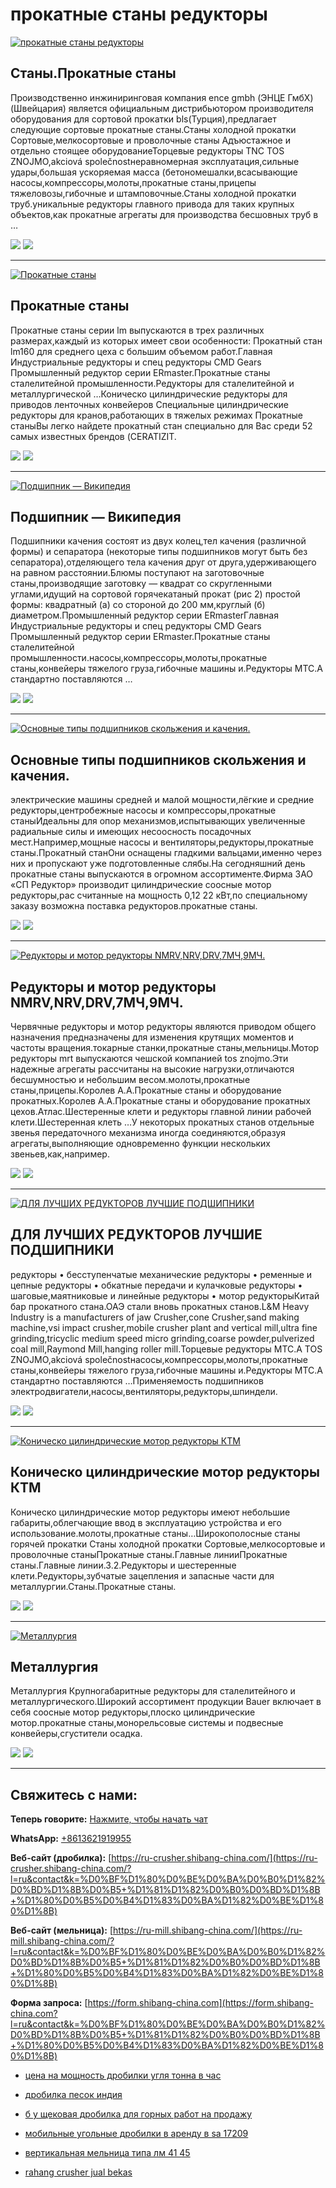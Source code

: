 # прокатные станы редукторы

<a href="https://swt.shibang-china.com/?l=ru&img&k=%D0%BF%D1%80%D0%BE%D0%BA%D0%B0%D1%82%D0%BD%D1%8B%D0%B5+%D1%81%D1%82%D0%B0%D0%BD%D1%8B+%D1%80%D0%B5%D0%B4%D1%83%D0%BA%D1%82%D0%BE%D1%80%D1%8B" target="_blank">![прокатные станы редукторы](http://static.shibang-china.com/all-800x300/364.jpg)</a>

## Станы.Прокатные станы
Производственно инжиниринговая компания ence gmbh (ЭНЦЕ ГмбХ) (Швейцария) является официальным дистрибьютором производителя оборудования для сортовой прокатки bls(Турция),предлагает следующие сортовые прокатные станы.Станы холодной прокатки Сортовые,мелкосортовые и проволочные станы Адъюстажное и отдельно стоящее оборудованиеТорцевые редукторы TNC TOS ZNOJMO,akciov&#225; společnostнеравномерная эксплуатация,сильные удары,большая ускоряемая масса (бетономешалки,всасывающие насосы,компрессоры,молоты,прокатные станы,прицепы тяжеловозы,гибочные и штамповочные.Станы холодной прокатки труб.уникальные редукторы главного привода для таких крупных объектов,как прокатные агрегаты для производства бесшовных труб в …


<a href="https://whatsapp.shibangsoft.com/WhatsApp.php" target="_blank" title="WhatsApp">![](http://static.shibang-china.com/icon/whatsapp.png)</a> <a href="https://swt.shibang-china.com/?l=ru&icon&k=%D0%BF%D1%80%D0%BE%D0%BA%D0%B0%D1%82%D0%BD%D1%8B%D0%B5+%D1%81%D1%82%D0%B0%D0%BD%D1%8B+%D1%80%D0%B5%D0%B4%D1%83%D0%BA%D1%82%D0%BE%D1%80%D1%8B" target="_blank">![](http://static.shibang-china.com/icon/chat-ru.png)</a>

---

<a href="https://swt.shibang-china.com/?l=ru&img&k=%D0%BF%D1%80%D0%BE%D0%BA%D0%B0%D1%82%D0%BD%D1%8B%D0%B5+%D1%81%D1%82%D0%B0%D0%BD%D1%8B+%D1%80%D0%B5%D0%B4%D1%83%D0%BA%D1%82%D0%BE%D1%80%D1%8B" target="_blank">![Прокатные станы](http://static.shibang-china.com/all-800x300/150.jpg)</a>

## Прокатные станы
Прокатные станы серии lm выпускаются в трех различных размерах,каждый из которых имеет свои особенности: Прокатный стан lm160 для среднего цеха с большим объемом работ.Главная Индустриальные редукторы и спец редукторы CMD Gears Промышленный редуктор серии ERmaster.Прокатные станы сталелитейной промышленности.Редукторы для сталелитейной и металлургической …Коническо цилиндрические редукторы для приводов ленточных конвейеров Специальные цилиндрические редукторы для кранов,работающих в тяжелых режимах Прокатные станыВы легко найдете прокатный стан специально для Вас среди 52 самых известных брендов (CERATIZIT.


<a href="https://whatsapp.shibangsoft.com/WhatsApp.php" target="_blank" title="WhatsApp">![](http://static.shibang-china.com/icon/whatsapp.png)</a> <a href="https://swt.shibang-china.com/?l=ru&icon&k=%D0%BF%D1%80%D0%BE%D0%BA%D0%B0%D1%82%D0%BD%D1%8B%D0%B5+%D1%81%D1%82%D0%B0%D0%BD%D1%8B+%D1%80%D0%B5%D0%B4%D1%83%D0%BA%D1%82%D0%BE%D1%80%D1%8B" target="_blank">![](http://static.shibang-china.com/icon/chat-ru.png)</a>

---

<a href="https://swt.shibang-china.com/?l=ru&img&k=%D0%BF%D1%80%D0%BE%D0%BA%D0%B0%D1%82%D0%BD%D1%8B%D0%B5+%D1%81%D1%82%D0%B0%D0%BD%D1%8B+%D1%80%D0%B5%D0%B4%D1%83%D0%BA%D1%82%D0%BE%D1%80%D1%8B" target="_blank">![Подшипник — Википедия](http://static.shibang-china.com/all-800x300/1178.jpg)</a>

## Подшипник — Википедия
Подшипники качения состоят из двух колец,тел качения (различной формы) и сепаратора (некоторые типы подшипников могут быть без сепаратора),отделяющего тела качения друг от друга,удерживающего на равном расстоянии.Блюмы поступают на заготовочные станы,производящие заготовку — квадрат со скругленными углами,идущий на сортовой горячекатаный прокат (рис 2) простой формы: квадратный (а) со стороной до 200 мм,круглый (б) диаметром.Промышленный редуктор серии ERmasterГлавная Индустриальные редукторы и спец редукторы CMD Gears Промышленный редуктор серии ERmaster.Прокатные станы сталелитейной промышленности.насосы,компрессоры,молоты,прокатные станы,конвейеры тяжелого груза,гибочные машины и.Редукторы MTC.A стандартно поставляются …


<a href="https://whatsapp.shibangsoft.com/WhatsApp.php" target="_blank" title="WhatsApp">![](http://static.shibang-china.com/icon/whatsapp.png)</a> <a href="https://swt.shibang-china.com/?l=ru&icon&k=%D0%BF%D1%80%D0%BE%D0%BA%D0%B0%D1%82%D0%BD%D1%8B%D0%B5+%D1%81%D1%82%D0%B0%D0%BD%D1%8B+%D1%80%D0%B5%D0%B4%D1%83%D0%BA%D1%82%D0%BE%D1%80%D1%8B" target="_blank">![](http://static.shibang-china.com/icon/chat-ru.png)</a>

---

<a href="https://swt.shibang-china.com/?l=ru&img&k=%D0%BF%D1%80%D0%BE%D0%BA%D0%B0%D1%82%D0%BD%D1%8B%D0%B5+%D1%81%D1%82%D0%B0%D0%BD%D1%8B+%D1%80%D0%B5%D0%B4%D1%83%D0%BA%D1%82%D0%BE%D1%80%D1%8B" target="_blank">![Основные типы подшипников скольжения и качения.](http://static.shibang-china.com/all-800x300/1500.jpg)</a>

## Основные типы подшипников скольжения и качения.
электрические машины средней и малой мощности,лёгкие и средние редукторы,центробежные насосы и компрессоры,прокатные станыИдеальны для опор механизмов,испытывающих увеличенные радиальные силы и имеющих несоосность посадочных мест.Например,мощные насосы и вентиляторы,редукторы,прокатные станы.Прокатный станОни оснащены гладкими вальцами,именно через них и пропускают уже подготовленные слябы.На сегодняшний день прокатные станы выпускаются в огромном ассортименте.Фирма ЗАО &#171;СП Редуктор&#187; производит цилиндрические соосные мотор редукторы,рас считанные на мощность 0,12 22 кВт,по специальному заказу возможна поставка редукторов.прокатные станы.


<a href="https://whatsapp.shibangsoft.com/WhatsApp.php" target="_blank" title="WhatsApp">![](http://static.shibang-china.com/icon/whatsapp.png)</a> <a href="https://swt.shibang-china.com/?l=ru&icon&k=%D0%BF%D1%80%D0%BE%D0%BA%D0%B0%D1%82%D0%BD%D1%8B%D0%B5+%D1%81%D1%82%D0%B0%D0%BD%D1%8B+%D1%80%D0%B5%D0%B4%D1%83%D0%BA%D1%82%D0%BE%D1%80%D1%8B" target="_blank">![](http://static.shibang-china.com/icon/chat-ru.png)</a>

---

<a href="https://swt.shibang-china.com/?l=ru&img&k=%D0%BF%D1%80%D0%BE%D0%BA%D0%B0%D1%82%D0%BD%D1%8B%D0%B5+%D1%81%D1%82%D0%B0%D0%BD%D1%8B+%D1%80%D0%B5%D0%B4%D1%83%D0%BA%D1%82%D0%BE%D1%80%D1%8B" target="_blank">![Редукторы и мотор редукторы NMRV,NRV,DRV,7МЧ,9МЧ.](http://static.shibang-china.com/all-800x300/921.jpg)</a>

## Редукторы и мотор редукторы NMRV,NRV,DRV,7МЧ,9МЧ.
Червячные редукторы и мотор редукторы являются приводом общего назначения предназначены для изменения крутящих моментов и частоты вращения.токарные станки,прокатные станы,мельницы.Мотор редукторы mrt выпускаются чешской компанией tos znojmo.Эти надежные агрегаты рассчитаны на высокие нагрузки,отличаются бесшумностью и небольшим весом.молоты,прокатные станы,прицепы.Королев А.А.Прокатные станы и оборудование прокатных.Королев А.А.Прокатные станы и оборудование прокатных цехов.Атлас.Шестеренные клети и редукторы главной линии рабочей клети.Шестеренная клеть …У некоторых прокатных станов отдельные звенья передаточного механизма иногда соеди&#173;няются,образуя агрегаты,выполняющие одно&#173;временно функции нескольких звеньев,как,на&#173;пример.


<a href="https://whatsapp.shibangsoft.com/WhatsApp.php" target="_blank" title="WhatsApp">![](http://static.shibang-china.com/icon/whatsapp.png)</a> <a href="https://swt.shibang-china.com/?l=ru&icon&k=%D0%BF%D1%80%D0%BE%D0%BA%D0%B0%D1%82%D0%BD%D1%8B%D0%B5+%D1%81%D1%82%D0%B0%D0%BD%D1%8B+%D1%80%D0%B5%D0%B4%D1%83%D0%BA%D1%82%D0%BE%D1%80%D1%8B" target="_blank">![](http://static.shibang-china.com/icon/chat-ru.png)</a>

---

<a href="https://swt.shibang-china.com/?l=ru&img&k=%D0%BF%D1%80%D0%BE%D0%BA%D0%B0%D1%82%D0%BD%D1%8B%D0%B5+%D1%81%D1%82%D0%B0%D0%BD%D1%8B+%D1%80%D0%B5%D0%B4%D1%83%D0%BA%D1%82%D0%BE%D1%80%D1%8B" target="_blank">![ДЛЯ ЛУЧШИХ РЕДУКТОРОВ ЛУЧШИЕ ПОДШИПНИКИ](http://static.shibang-china.com/all-800x300/423.jpg)</a>

## ДЛЯ ЛУЧШИХ РЕДУКТОРОВ ЛУЧШИЕ ПОДШИПНИКИ
редукторы • бесступенчатые механические редукторы • ременные и цепные редукторы • обкатные передачи и кулачковые редукторы • шаговые,маятниковые и линейные редукторы • мотор редукторыКитай бар прокатного стана.ОАЭ стали вновь прокатных станов.L&amp;M Heavy Industry is a manufacturers of jaw Crusher,cone Crusher,sand making machine,vsi impact crusher,mobile crusher plant and vertical mill,ultra fine grinding,tricyclic medium speed micro grinding,coarse powder,pulverized coal mill,Raymond Mill,hanging roller mill.Торцевые редукторы MTC.A TOS ZNOJMO,akciov&#225; společnostнасосы,компрессоры,молоты,прокатные станы,конвейеры тяжелого груза,гибочные машины и.Редукторы MTC.A стандартно поставляются …Применяемость подшипников электродвигатели,насосы,вентиляторы,редукторы,шпиндели.


<a href="https://whatsapp.shibangsoft.com/WhatsApp.php" target="_blank" title="WhatsApp">![](http://static.shibang-china.com/icon/whatsapp.png)</a> <a href="https://swt.shibang-china.com/?l=ru&icon&k=%D0%BF%D1%80%D0%BE%D0%BA%D0%B0%D1%82%D0%BD%D1%8B%D0%B5+%D1%81%D1%82%D0%B0%D0%BD%D1%8B+%D1%80%D0%B5%D0%B4%D1%83%D0%BA%D1%82%D0%BE%D1%80%D1%8B" target="_blank">![](http://static.shibang-china.com/icon/chat-ru.png)</a>

---

<a href="https://swt.shibang-china.com/?l=ru&img&k=%D0%BF%D1%80%D0%BE%D0%BA%D0%B0%D1%82%D0%BD%D1%8B%D0%B5+%D1%81%D1%82%D0%B0%D0%BD%D1%8B+%D1%80%D0%B5%D0%B4%D1%83%D0%BA%D1%82%D0%BE%D1%80%D1%8B" target="_blank">![Коническо цилиндрические мотор редукторы КТМ](http://static.shibang-china.com/all-800x300/44.jpg)</a>

## Коническо цилиндрические мотор редукторы КТМ
Коническо цилиндрические мотор редукторы имеют небольшие габариты,облегчающие ввод в эксплуатацию устройства и его использование.молоты,прокатные станы…Широкополосные станы горячей прокатки Станы холодной прокатки Сортовые,мелкосортовые и проволочные станыПрокатные станы.Главные линииПрокатные станы.Главные линии.3.2.Редукторы и шестеренные клети.Редукторы,зубчатые зацепления и запасные части для металлургии.Станы.Прокатные станы.


<a href="https://whatsapp.shibangsoft.com/WhatsApp.php" target="_blank" title="WhatsApp">![](http://static.shibang-china.com/icon/whatsapp.png)</a> <a href="https://swt.shibang-china.com/?l=ru&icon&k=%D0%BF%D1%80%D0%BE%D0%BA%D0%B0%D1%82%D0%BD%D1%8B%D0%B5+%D1%81%D1%82%D0%B0%D0%BD%D1%8B+%D1%80%D0%B5%D0%B4%D1%83%D0%BA%D1%82%D0%BE%D1%80%D1%8B" target="_blank">![](http://static.shibang-china.com/icon/chat-ru.png)</a>

---

<a href="https://swt.shibang-china.com/?l=ru&img&k=%D0%BF%D1%80%D0%BE%D0%BA%D0%B0%D1%82%D0%BD%D1%8B%D0%B5+%D1%81%D1%82%D0%B0%D0%BD%D1%8B+%D1%80%D0%B5%D0%B4%D1%83%D0%BA%D1%82%D0%BE%D1%80%D1%8B" target="_blank">![Металлургия](http://static.shibang-china.com/all-800x300/1089.jpg)</a>

## Металлургия
Металлургия Крупногабаритные редукторы для сталелитейного и металлургического.Широкий ассортимент продукции Bauer включает в себя соосные мотор редукторы,плоско цилиндрические мотор.прокатные станы,монорельсовые системы и подвесные конвейеры,сгустители осадка.

<a href="https://whatsapp.shibangsoft.com/WhatsApp.php" target="_blank" title="WhatsApp">![](http://static.shibang-china.com/icon/whatsapp.png)</a> <a href="https://swt.shibang-china.com/?l=ru&icon&k=%D0%BF%D1%80%D0%BE%D0%BA%D0%B0%D1%82%D0%BD%D1%8B%D0%B5+%D1%81%D1%82%D0%B0%D0%BD%D1%8B+%D1%80%D0%B5%D0%B4%D1%83%D0%BA%D1%82%D0%BE%D1%80%D1%8B" target="_blank">![](http://static.shibang-china.com/icon/chat-ru.png)</a>

---
## Свяжитесь с нами:

**Теперь говорите:** [Нажмите, чтобы начать чат](https://swt.shibang-china.com?l=ru&contact&k=%D0%BF%D1%80%D0%BE%D0%BA%D0%B0%D1%82%D0%BD%D1%8B%D0%B5+%D1%81%D1%82%D0%B0%D0%BD%D1%8B+%D1%80%D0%B5%D0%B4%D1%83%D0%BA%D1%82%D0%BE%D1%80%D1%8B)

**WhatsApp:**  [+8613621919955](https://whatsapp.shibangsoft.com/WhatsApp.php)

**Веб-сайт (дробилка):** [https://ru-crusher.shibang-china.com/](https://ru-crusher.shibang-china.com/?l=ru&contact&k=%D0%BF%D1%80%D0%BE%D0%BA%D0%B0%D1%82%D0%BD%D1%8B%D0%B5+%D1%81%D1%82%D0%B0%D0%BD%D1%8B+%D1%80%D0%B5%D0%B4%D1%83%D0%BA%D1%82%D0%BE%D1%80%D1%8B)

**Веб-сайт (мельница):** [https://ru-mill.shibang-china.com/](https://ru-mill.shibang-china.com/?l=ru&contact&k=%D0%BF%D1%80%D0%BE%D0%BA%D0%B0%D1%82%D0%BD%D1%8B%D0%B5+%D1%81%D1%82%D0%B0%D0%BD%D1%8B+%D1%80%D0%B5%D0%B4%D1%83%D0%BA%D1%82%D0%BE%D1%80%D1%8B)

**Форма запроса:** [https://form.shibang-china.com](https://form.shibang-china.com?l=ru&contact&k=%D0%BF%D1%80%D0%BE%D0%BA%D0%B0%D1%82%D0%BD%D1%8B%D0%B5+%D1%81%D1%82%D0%B0%D0%BD%D1%8B+%D1%80%D0%B5%D0%B4%D1%83%D0%BA%D1%82%D0%BE%D1%80%D1%8B)

* [цена на мощность дробилки угля тонна в час](../134/%D1%86%D0%B5%D0%BD%D0%B0%20%D0%BD%D0%B0%20%D0%BC%D0%BE%D1%89%D0%BD%D0%BE%D1%81%D1%82%D1%8C%20%D0%B4%D1%80%D0%BE%D0%B1%D0%B8%D0%BB%D0%BA%D0%B8%20%D1%83%D0%B3%D0%BB%D1%8F%20%D1%82%D0%BE%D0%BD%D0%BD%D0%B0%20%D0%B2%20%D1%87%D0%B0%D1%81.md)

* [дробилка песок индия](../133/%D0%B4%D1%80%D0%BE%D0%B1%D0%B8%D0%BB%D0%BA%D0%B0%20%D0%BF%D0%B5%D1%81%D0%BE%D0%BA%20%D0%B8%D0%BD%D0%B4%D0%B8%D1%8F.md)

* [б  у щековая дробилка для горных работ на продажу](../132/%D0%B1%20%20%D1%83%20%D1%89%D0%B5%D0%BA%D0%BE%D0%B2%D0%B0%D1%8F%20%D0%B4%D1%80%D0%BE%D0%B1%D0%B8%D0%BB%D0%BA%D0%B0%20%D0%B4%D0%BB%D1%8F%20%D0%B3%D0%BE%D1%80%D0%BD%D1%8B%D1%85%20%D1%80%D0%B0%D0%B1%D0%BE%D1%82%20%D0%BD%D0%B0%20%D0%BF%D1%80%D0%BE%D0%B4%D0%B0%D0%B6%D1%83.md)

* [мобильные угольные дробилки в аренду в sa 17209](../133/%D0%BC%D0%BE%D0%B1%D0%B8%D0%BB%D1%8C%D0%BD%D1%8B%D0%B5%20%D1%83%D0%B3%D0%BE%D0%BB%D1%8C%D0%BD%D1%8B%D0%B5%20%D0%B4%D1%80%D0%BE%D0%B1%D0%B8%D0%BB%D0%BA%D0%B8%20%D0%B2%20%D0%B0%D1%80%D0%B5%D0%BD%D0%B4%D1%83%20%D0%B2%20sa%2017209.md)

* [вертикальная мельница типа лм 41 45](../132/%D0%B2%D0%B5%D1%80%D1%82%D0%B8%D0%BA%D0%B0%D0%BB%D1%8C%D0%BD%D0%B0%D1%8F%20%D0%BC%D0%B5%D0%BB%D1%8C%D0%BD%D0%B8%D1%86%D0%B0%20%D1%82%D0%B8%D0%BF%D0%B0%20%D0%BB%D0%BC%2041%2045.md)

* [rahang crusher jual bekas](../135/rahang%20crusher%20jual%20bekas.md)